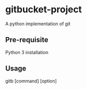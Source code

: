 # gitbucket-project
A python implementation of git

## Pre-requisite
Python 3 installation

## Usage
gitb [command] [option]
